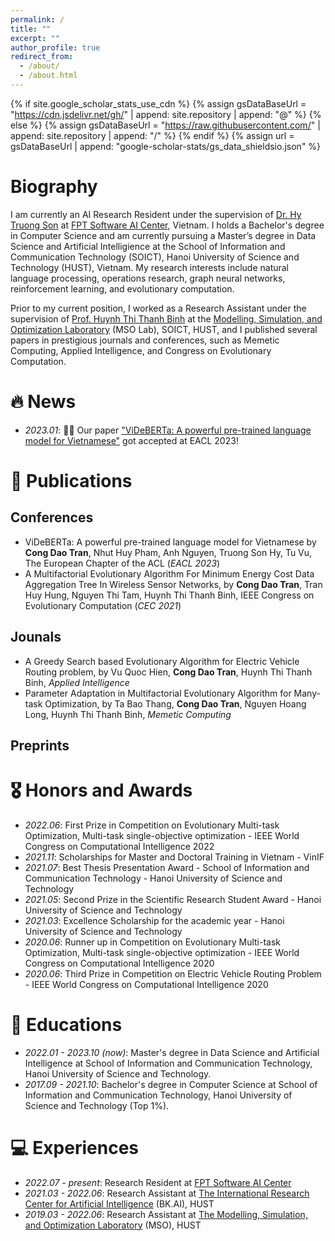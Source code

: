 ```yaml
---
permalink: /
title: ""
excerpt: ""
author_profile: true
redirect_from: 
  - /about/
  - /about.html
---
```


{% if site.google_scholar_stats_use_cdn %}
{% assign gsDataBaseUrl = "https://cdn.jsdelivr.net/gh/" | append: site.repository | append: "@" %}
{% else %}
{% assign gsDataBaseUrl = "https://raw.githubusercontent.com/" | append: site.repository | append: "/" %}
{% endif %}
{% assign url = gsDataBaseUrl | append: "google-scholar-stats/gs_data_shieldsio.json" %}

<span class='anchor' id='about-me'></span>

# Biography

I am currently an AI Research Resident under the supervision of [Dr. Hy Truong Son](http://people.cs.uchicago.edu/~hytruongson/) at [FPT Software AI Center](https://www.fpt-aicenter.com/), Vietnam. I holds a Bachelor's degree in Computer Science and am currently pursuing a Master’s degree in Data Science and Artificial Intelligience at the School of Information and Communication Technology (SOICT), Hanoi University of Science and Technology (HUST), Vietnam. My research interests include natural language processing, operations research, graph neural networks, reinforcement learning, and evolutionary computation. 

Prior to my current position, I worked as a Research Assistant under the supervision of [Prof. Huynh Thi Thanh Binh](https://users.soict.hust.edu.vn/binhht/) at the [Modelling, Simulation, and Optimization Laboratory](http://mso.soict.hust.edu.vn/) (MSO Lab), SOICT, HUST, and I published several papers in prestigious journals and conferences, such as Memetic Computing, Applied Intelligence, and Congress on Evolutionary Computation.



# 🔥 News
- *2023.01*: 🎉🎉 Our paper ["ViDeBERTa: A powerful pre-trained language model for Vietnamese"](https://arxiv.org/pdf/2301.10439.pdf) got accepted at EACL 2023!

<!-- <details>
  <summary>Old news</summary>

  <div markdown="1">
  - *2022.10*:
  </div>

</details> -->

# 📝 Publications 

<!-- <div class='paper-box'><div class='paper-box-image'><div><div class="badge">Applied Intelligence</div></div></div>
<div class='paper-box-text' markdown="1">

[A greedy search based evolutionary algorithm for electric vehicle routing problem](https://link.springer.com/article/10.1007/s10489-022-03555-8)

Vu Quoc Hien, **Cong Dao Tran**, Huynh Thi Thanh Binh

</div>
</div> -->

## Conferences
- ViDeBERTa: A powerful pre-trained language model for Vietnamese by **Cong Dao Tran**, Nhut Huy Pham, Anh Nguyen, Truong Son Hy, Tu Vu, The European Chapter of the ACL (*EACL 2023*)
- A Multifactorial Evolutionary Algorithm For Minimum Energy Cost Data Aggregation Tree In Wireless
Sensor Networks, by **Cong Dao Tran**, Tran Huy Hung, Nguyen Thi Tam, Huynh Thi Thanh Binh, IEEE Congress on Evolutionary Computation (*CEC 2021*)

## Jounals
- A Greedy Search based Evolutionary Algorithm for Electric Vehicle Routing problem, by Vu Quoc Hien, **Cong Dao Tran**, Huynh Thi Thanh Binh, *Applied Intelligence*
- Parameter Adaptation in Multifactorial Evolutionary Algorithm for Many-task Optimization, by Ta Bao
Thang, **Cong Dao Tran**, Nguyen Hoang Long, Huynh Thi Thanh Binh, *Memetic Computing*

## Preprints

# 🎖 Honors and Awards
- *2022.06*: First Prize in Competition on Evolutionary Multi-task Optimization, Multi-task single-objective optimization - IEEE World Congress on Computational Intelligence 2022
- *2021.11*: Scholarships for Master and Doctoral Training in Vietnam - VinIF
- *2021.07*: Best Thesis Presentation Award - School of Information and Communication Technology - Hanoi University of Science and Technology
- *2021.05*:  Second Prize in the Scientific Research Student Award - Hanoi University of Science and Technology
- *2021.03*: Excellence Scholarship for the academic year - Hanoi University of Science and Technology
- *2020.06*: Runner up in Competition on Evolutionary Multi-task Optimization, Multi-task single-objective optimization - IEEE World Congress on Computational Intelligence 2020
- *2020.06*: Third Prize in Competition on Electric Vehicle Routing Problem - IEEE World Congress on Computational Intelligence 2020


# 📖 Educations
- *2022.01 - 2023.10 (now)*: Master's degree in Data Science and Artificial Intelligence at School of Information and Communication Technology, Hanoi University of Science and Technology.
- *2017.09 - 2021.10*: Bachelor's degree in Computer Science at School of Information and Communication Technology, Hanoi University of Science and Technology (Top 1%). 

<!-- # 💬 Invited Talks
- *2021.06*, Lorem ipsum dolor sit amet, consectetur adipiscing elit. Vivamus ornare aliquet ipsum, ac tempus justo dapibus sit amet. 
- *2021.03*, Lorem ipsum dolor sit amet, consectetur adipiscing elit. Vivamus ornare aliquet ipsum, ac tempus justo dapibus sit amet.  \| [\[video\]](https://github.com/) -->

# 💻 Experiences
- *2022.07 - present*: Research Resident at [FPT Software AI Center](https://www.fpt-aicenter.com/)
- *2021.03 - 2022.06*: Research Assistant at [The International Research Center for Artificial Intelligence](https://bkai.ai/) (BK.AI), HUST
- *2019.03 - 2022.06*: Research Assistant at [The Modelling, Simulation, and Optimization Laboratory](http://mso.soict.hust.edu.vn/) (MSO), HUST